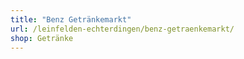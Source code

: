 ```yaml
---
title: "Benz Getränkemarkt"
url: /leinfelden-echterdingen/benz-getraenkemarkt/
shop: Getränke
---
```

